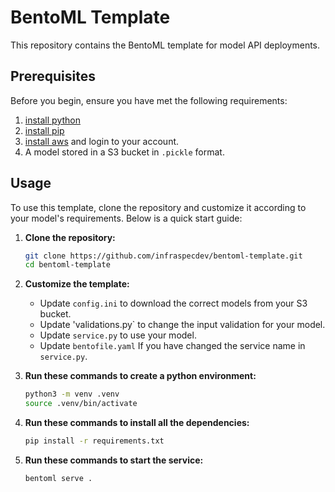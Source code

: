 # BentoML Template

This repository contains the BentoML template for model API deployments.

## Prerequisites

Before you begin, ensure you have met the following requirements:

1. [install python](https://www.python.org/downloads/)
2. [install pip](https://pip.pypa.io/en/stable/installation/)
3. [install aws](https://docs.aws.amazon.com/cli/latest/userguide/getting-started-install.html) and login to your account.
4. A model stored in a S3 bucket in `.pickle` format.

## Usage

To use this template, clone the repository and customize it according to your model's requirements. Below is a quick start guide:

1. **Clone the repository:**

   ```sh
   git clone https://github.com/infraspecdev/bentoml-template.git
   cd bentoml-template
   ```
2. **Customize the template:**

   - Update `config.ini` to download the correct models from your S3 bucket.
   - Update 'validations.py` to change the input validation for your model.
   - Update `service.py` to use your model.
   - Update `bentofile.yaml` If you have changed the service name in `service.py`.

3. **Run these commands to create a python environment:**
    ```bash
    python3 -m venv .venv
    source .venv/bin/activate
    ```
4. **Run these commands to install all the dependencies:**
    ```bash
    pip install -r requirements.txt
    ```
5. **Run these commands to start the service:**
    ```bash
    bentoml serve .
    ```
